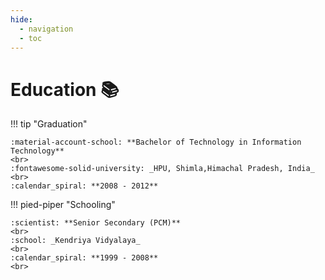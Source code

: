 ```yaml
---
hide:
  - navigation
  - toc
---
```


# Education :books:

!!! tip "Graduation"

    :material-account-school: **Bachelor of Technology in Information Technology**
    <br>
    :fontawesome-solid-university: _HPU, Shimla,Himachal Pradesh, India_
    <br>
    :calendar_spiral: **2008 - 2012**

!!! pied-piper "Schooling"

    :scientist: **Senior Secondary (PCM)**
    <br>
    :school: _Kendriya Vidyalaya_
    <br>
    :calendar_spiral: **1999 - 2008**
    <br>


<!-- [ Back to Home](./index.md){ .md-button } -->
